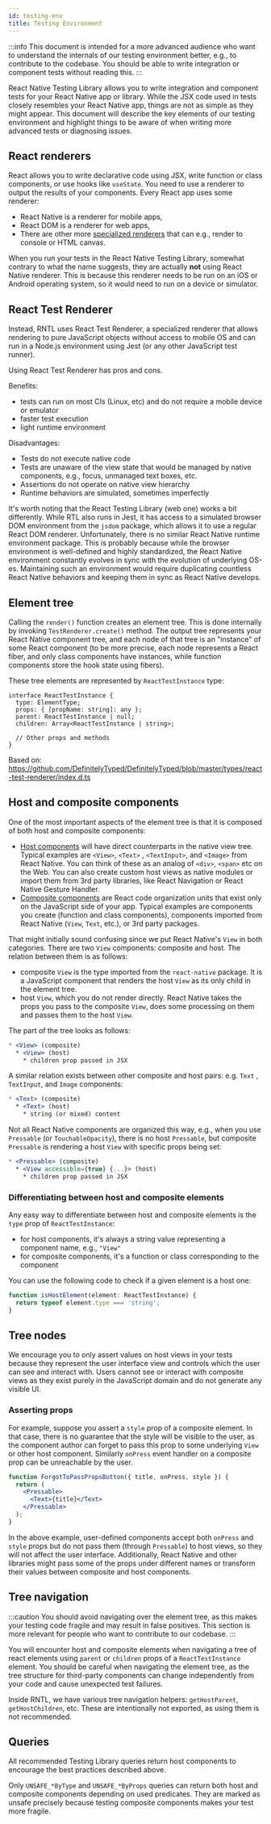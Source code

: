 ```yaml
---
id: testing-env
title: Testing Environment
---
```


:::info
This document is intended for a more advanced audience who want to understand the internals of our testing environment better, e.g., to contribute to the codebase. You should be able to write integration or component tests without reading this.
:::

React Native Testing Library allows you to write integration and component tests for your React Native app or library. While the JSX code used in tests closely resembles your React Native app, things are not as simple as they might appear. This document will describe the key elements of our testing environment and highlight things to be aware of when writing more advanced tests or diagnosing issues.

## React renderers

React allows you to write declarative code using JSX, write function or class components, or use hooks like `useState`. You need to use a renderer to output the results of your components. Every React app uses some renderer:

- React Native is a renderer for mobile apps,
- React DOM is a renderer for web apps,
- There are other more [specialized renderers](https://github.com/chentsulin/awesome-react-renderer) that can e.g., render to console or HTML canvas.

When you run your tests in the React Native Testing Library, somewhat contrary to what the name suggests, they are actually **not** using React Native renderer. This is because this renderer needs to be run on an iOS or Android operating system, so it would need to run on a device or simulator.

## React Test Renderer

Instead, RNTL uses React Test Renderer, a specialized renderer that allows rendering to pure JavaScript objects without access to mobile OS and can run in a Node.js environment using Jest (or any other JavaScript test runner).

Using React Test Renderer has pros and cons.

Benefits:

- tests can run on most CIs (Linux, etc) and do not require a mobile device or emulator
- faster test execution
- light runtime environment

Disadvantages:

- Tests do not execute native code
- Tests are unaware of the view state that would be managed by native components, e.g., focus, unmanaged text boxes, etc.
- Assertions do not operate on native view hierarchy
- Runtime behaviors are simulated, sometimes imperfectly

It's worth noting that the React Testing Library (web one) works a bit differently. While RTL also runs in Jest, it has access to a simulated browser DOM environment from the `jsdom` package, which allows it to use a regular React DOM renderer. Unfortunately, there is no similar React Native runtime environment package. This is probably because while the browser environment is well-defined and highly standardized, the React Native environment constantly evolves in sync with the evolution of underlying OS-es. Maintaining such an environment would require duplicating countless React Native behaviors and keeping them in sync as React Native develops.

## Element tree

Calling the `render()` function creates an element tree. This is done internally by invoking `TestRenderer.create()` method. The output tree represents your React Native component tree, and each node of that tree is an "instance" of some React component (to be more precise, each node represents a React fiber, and only class components have instances, while function components store the hook state using fibers).

These tree elements are represented by `ReactTestInstance` type:

```tsx
interface ReactTestInstance {
  type: ElementType;
  props: { [propName: string]: any };
  parent: ReactTestInstance | null;
  children: Array<ReactTestInstance | string>;

  // Other props and methods
}
```

Based on: https://github.com/DefinitelyTyped/DefinitelyTyped/blob/master/types/react-test-renderer/index.d.ts

## Host and composite components

One of the most important aspects of the element tree is that it is composed of both host and composite components:

- [Host components](https://reactnative.dev/architecture/glossary#react-host-components-or-host-components) will have direct counterparts in the native view tree. Typical examples are `<View>`, `<Text>` , `<TextInput>`, and `<Image>` from React Native. You can think of these as an analog of `<div>`, `<span>` etc on the Web. You can also create custom host views as native modules or import them from 3rd party libraries, like React Navigation or React Native Gesture Handler.
- [Composite components](https://reactnative.dev/architecture/glossary#react-composite-components) are React code organization units that exist only on the JavaScript side of your app. Typical examples are components you create (function and class components), components imported from React Native (`View`, `Text`, etc.), or 3rd party packages.

That might initially sound confusing since we put React Native's `View` in both categories. There are two `View` components: composite and host. The relation between them is as follows:

- composite `View` is the type imported from the `react-native` package. It is a JavaScript component that renders the host `View` as its only child in the element tree.
- host `View`, which you do not render directly. React Native takes the props you pass to the composite `View`, does some processing on them and passes them to the host `View`.

The part of the tree looks as follows:

```jsx
* <View> (composite)
  * <View> (host)
    * children prop passed in JSX
```

A similar relation exists between other composite and host pairs: e.g. `Text` , `TextInput`, and `Image` components:

```jsx
* <Text> (composite)
  * <Text> (host)
    * string (or mixed) content
```

Not all React Native components are organized this way, e.g., when you use `Pressable` (or `TouchableOpacity`), there is no host `Pressable`, but composite `Pressable` is rendering a host `View` with specific props being set:

```jsx
* <Pressable> (composite)
  * <View accessible={true} {...}> (host)
    * children prop passed in JSX
```

### Differentiating between host and composite elements

Any easy way to differentiate between host and composite elements is the `type` prop of `ReactTestInstance`:

- for host components, it's always a string value representing a component name, e.g., `"View"`
- for composite components, it's a function or class corresponding to the component

You can use the following code to check if a given element is a host one:

```jsx
function isHostElement(element: ReactTestInstance) {
  return typeof element.type === 'string';
}
```

## Tree nodes

We encourage you to only assert values on host views in your tests because they represent the user interface view and controls which the user can see and interact with. Users cannot see or interact with composite views as they exist purely in the JavaScript domain and do not generate any visible UI.

### Asserting props

For example, suppose you assert a `style` prop of a composite element. In that case, there is no guarantee that the style will be visible to the user, as the component author can forget to pass this prop to some underlying `View` or other host component. Similarly `onPress` event handler on a composite prop can be unreachable by the user.

```jsx
function ForgotToPassPropsButton({ title, onPress, style }) {
  return (
    <Pressable>
      <Text>{title}</Text>
    </Pressable>
  );
}
```

In the above example, user-defined components accept both `onPress` and `style` props but do not pass them (through `Pressable`) to host views, so they will not affect the user interface. Additionally, React Native and other libraries might pass some of the props under different names or transform their values between composite and host components.

## Tree navigation

:::caution
You should avoid navigating over the element tree, as this makes your testing code fragile and may result in false positives. This section is more relevant for people who want to contribute to our codebase.
:::

You will encounter host and composite elements when navigating a tree of react elements using `parent` or `children` props of a `ReactTestInstance` element. You should be careful when navigating the element tree, as the tree structure for third-party components can change independently from your code and cause unexpected test failures.

Inside RNTL, we have various tree navigation helpers: `getHostParent`, `getHostChildren`, etc. These are intentionally not exported, as using them is not recommended.

## Queries

All recommended Testing Library queries return host components to encourage the best practices described above.

Only `UNSAFE_*ByType` and `UNSAFE_*ByProps` queries can return both host and composite components depending on used predicates. They are marked as unsafe precisely because testing composite components makes your test more fragile.
